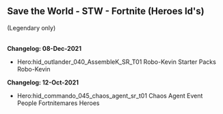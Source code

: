 <h2>Save the World - STW - Fortnite (Heroes Id's)</h2>(Legendary only)<br><br>


<b>Changelog: 08-Dec-2021</b>
+ Hero:hid_outlander_040_AssembleK_SR_T01		Robo-Kevin		Starter Packs		Robo-Kevin



<b>Changelog: 12-Oct-2021</b>
+ Hero:hid_commando_045_chaos_agent_sr_t01		Chaos Agent		Event People		Fortnitemares Heroes
